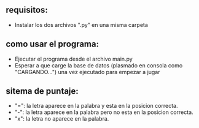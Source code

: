 ## requisitos:
- Instalar los dos archivos ".py" en una misma carpeta

## como usar el programa:
- Ejecutar el programa desde el archivo main.py
- Esperar a que carge la base de datos (plasmado en consola como "CARGANDO...") una vez ejecutado para empezar a jugar

## sitema de puntaje:
- "=": la letra aparece en la palabra y esta en la posicion correcta.
- "-": la letra aparece en la palabra pero no esta en la posicion correcta.
- "x": la letra no aparece en la palabra.

